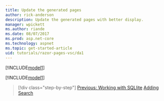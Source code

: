 ```yaml
---
title: Update the generated pages
author: rick-anderson
description: Update the generated pages with better display.
manager: wpickett
ms.author: riande
ms.date: 08/07/2017
ms.prod: asp.net-core
ms.technology: aspnet
ms.topic: get-started-article
uid: tutorials/razor-pages-vsc/da1
---
```

[!INCLUDE[model1](../../includes/RP/da1.md)]

[!INCLUDE[model1](../../includes/RP/da2.md)]

>[!div class="step-by-step"]
[Previous: Working with SQLlite](xref:tutorials/razor-pages-vsc/sql)
[Adding Search](xref:tutorials/razor-pages/search)
